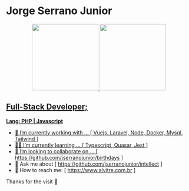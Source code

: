 

# Jorge Serrano Junior

<div align="center">
  <a href="https://alvitre.com.br">
  <img height="180em" src="https://github-readme-stats.vercel.app/api?username=jserranojunior&show_icons=true&theme=github_dark&include_all_commits=true&count_private=true"/>
  <img height="180em" src="https://github-readme-stats.vercel.app/api/top-langs/?username=jserranojunior&layout=compact&langs_count=7&theme=github_dark"/>
</div>

## Full-Stack Developer; 
__Lang: PHP | Javascript__

- :bricks: I’m currently working with ...
[ Vuejs, Laravel, Node, Docker, Mysql, Tailwind ]
- :man_student: I’m currently learning ...
[ Typescript, Quasar, Jest ]
- :mechanical_arm: I’m looking to collaborate on ...
[ https://github.com/jserranojunior/birthdays ]
- 💬 Ask me about
[ https://github.com/jserranojunior/intellect ]
- :email: How to reach me: 
[ https://www.alvitre.com.br ]

Thanks for the visit :blue_heart:
